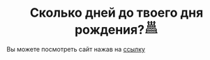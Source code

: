 <h1 align="center">Сколько дней до твоего дня рождения?<img src="https://github.com/april-victory/days_before_birthday/blob/main/assets/icons/birthday_icon.svg" height="32"/></h1>

Вы можете посмотреть сайт нажав на [ссылку](https://april-victory.github.io/days_before_birthday/)
